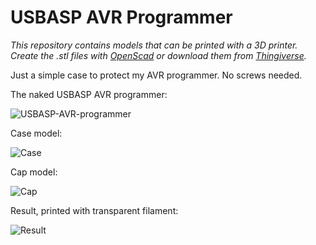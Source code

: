 # USBASP AVR Programmer

*This repository contains models that can be printed with a 3D printer. Create the .stl files with [OpenScad](https://openscad.org/) or download them from [Thingiverse](https://www.thingiverse.com/thing:6430368).*

Just a simple case to protect my AVR programmer. No screws needed.



The naked USBASP AVR programmer:

![USBASP-AVR-programmer](https://github.com/Moon70/Barrel-Twister/blob/main/images/USBASP-AVR-programmer.jpg?raw=true)



Case model:

![Case](https://github.com/Moon70/Barrel-Twister/blob/main/images/Case.png?raw=true)



Cap model:

![Cap](https://github.com/Moon70/Barrel-Twister/blob/main/images/Cap.png?raw=true)



Result, printed with transparent filament:

![Result](https://github.com/Moon70/Barrel-Twister/blob/main/images/Result.jpg?raw=true)